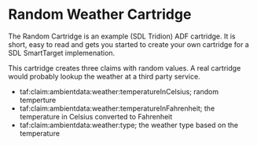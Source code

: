 # Random Weather Cartridge
The Random Cartridge is an example (SDL Tridion) ADF cartridge. It is short, easy to read and gets you started to create your own cartridge for a SDL SmartTarget implemenation.

This cartridge creates three claims with random values. A real cartridge would probably lookup the weather at a third party service.
- taf:claim:ambientdata:weather:temperatureInCelsius; random temperture
- taf:claim:ambientdata:weather:temperatureInFahrenheit; the temperature in Celsius converted to Fahrenheit
- taf:claim:ambientdata:weather:type; the weather type based on the temperature